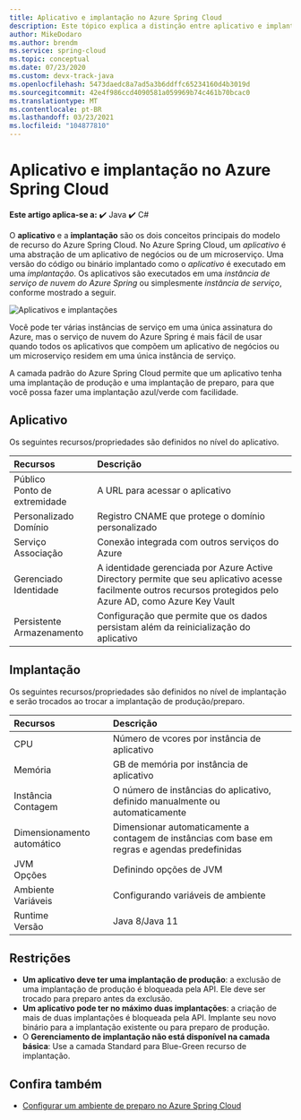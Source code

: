 ```yaml
---
title: Aplicativo e implantação no Azure Spring Cloud
description: Este tópico explica a distinção entre aplicativo e implantação no Azure Spring Cloud.
author: MikeDodaro
ms.author: brendm
ms.service: spring-cloud
ms.topic: conceptual
ms.date: 07/23/2020
ms.custom: devx-track-java
ms.openlocfilehash: 5473daedc8a7ad5a3b6ddffc65234160d4b3019d
ms.sourcegitcommit: 42e4f986ccd4090581a059969b74c461b70bcac0
ms.translationtype: MT
ms.contentlocale: pt-BR
ms.lasthandoff: 03/23/2021
ms.locfileid: "104877810"
---
```

# <a name="app-and-deployment-in-azure-spring-cloud"></a>Aplicativo e implantação no Azure Spring Cloud

**Este artigo aplica-se a:** ✔️ Java ✔️ C#

O **aplicativo** e a **implantação** são os dois conceitos principais do modelo de recurso do Azure Spring Cloud. No Azure Spring Cloud, um *aplicativo* é uma abstração de um aplicativo de negócios ou de um microserviço.  Uma versão do código ou binário implantado como o *aplicativo* é executado em uma *implantação*.  Os aplicativos são executados em uma *instância de serviço de nuvem do Azure Spring* ou simplesmente *instância de serviço*, conforme mostrado a seguir.

 ![Aplicativos e implantações](./media/spring-cloud-app-and-deployment/app-deployment-rev.png)

Você pode ter várias instâncias de serviço em uma única assinatura do Azure, mas o serviço de nuvem do Azure Spring é mais fácil de usar quando todos os aplicativos que compõem um aplicativo de negócios ou um microserviço residem em uma única instância de serviço.

A camada padrão do Azure Spring Cloud permite que um aplicativo tenha uma implantação de produção e uma implantação de preparo, para que você possa fazer uma implantação azul/verde com facilidade.

## <a name="app"></a>Aplicativo
Os seguintes recursos/propriedades são definidos no nível do aplicativo.

| Recursos | Descrição |
|:--|:----------------|
| Público</br>Ponto de extremidade | A URL para acessar o aplicativo |
| Personalizado</br>Domínio | Registro CNAME que protege o domínio personalizado |
| Serviço</br>Associação | Conexão integrada com outros serviços do Azure |
| Gerenciado</br>Identidade | A identidade gerenciada por Azure Active Directory permite que seu aplicativo acesse facilmente outros recursos protegidos pelo Azure AD, como Azure Key Vault |
| Persistente</br>Armazenamento | Configuração que permite que os dados persistam além da reinicialização do aplicativo |

## <a name="deployment"></a>Implantação

Os seguintes recursos/propriedades são definidos no nível de implantação e serão trocados ao trocar a implantação de produção/preparo.

| Recursos | Descrição |
|:--|:----------------|
| CPU | Número de vcores por instância de aplicativo |
| Memória | GB de memória por instância de aplicativo|
| Instância</br>Contagem | O número de instâncias do aplicativo, definido manualmente ou automaticamente |
| Dimensionamento automático | Dimensionar automaticamente a contagem de instâncias com base em regras e agendas predefinidas |
| JVM</br>Opções | Definindo opções de JVM  |
| Ambiente</br>Variáveis | Configurando variáveis de ambiente |
| Runtime</br>Versão | Java 8/Java 11|

## <a name="restrictions"></a>Restrições

* **Um aplicativo deve ter uma implantação de produção**: a exclusão de uma implantação de produção é bloqueada pela API. Ele deve ser trocado para preparo antes da exclusão.
* **Um aplicativo pode ter no máximo duas implantações**: a criação de mais de duas implantações é bloqueada pela API. Implante seu novo binário para a implantação existente ou para preparo de produção.
* O **Gerenciamento de implantação não está disponível na camada básica**: Use a camada Standard para Blue-Green recurso de implantação.

## <a name="see-also"></a>Confira também
* [Configurar um ambiente de preparo no Azure Spring Cloud](spring-cloud-howto-staging-environment.md)
